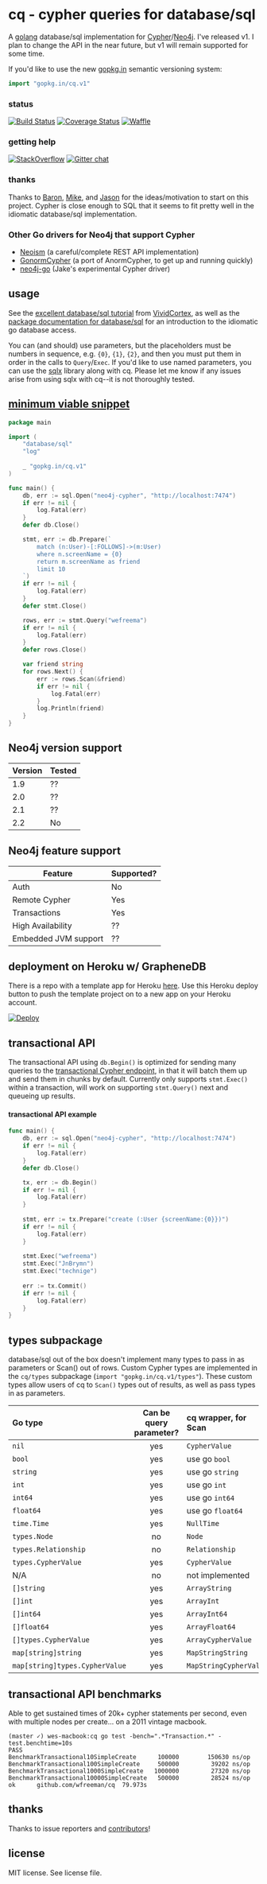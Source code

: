 # cq - cypher queries for database/sql
A [golang][golang] database/sql implementation for [Cypher][cypher-intro]/[Neo4j][neo4j]. I've released v1. I plan to change the API in the near future, but v1 will remain supported for some time.

If you'd like to use the new [gopkg.in](http://godoc.org/gopkg.in/docs.v1) semantic versioning system:

```go
import "gopkg.in/cq.v1"
```

### status

[![Build Status](https://travis-ci.org/go-cq/cq.svg?branch=master)](https://travis-ci.org/go-cq/cq)
[![Coverage Status](https://img.shields.io/coveralls/go-cq/cq.svg)](https://coveralls.io/r/go-cq/cq?branch=master)
[![Waffle](https://badge.waffle.io/go-cq/cq.png?label=ready)](https://waffle.io/go-cq/cq)

### getting help
[![StackOverflow](https://img.shields.io/badge/StackOverflow-Ask%20a%20question!-blue.svg)](http://stackoverflow.com/questions/ask?tags=go,cq)
[![Gitter chat](https://badges.gitter.im/go-cq/cq.png)](https://gitter.im/go-cq/cq)

### thanks

Thanks to [Baron](http://twitter.com/xaprb), [Mike](http://twitter.com/mikearpaia), and [Jason](https://github.com/jmcvetta) for the ideas/motivation to start on this project. Cypher is close enough to SQL that it seems to fit pretty well in the idiomatic database/sql implementation.

### Other Go drivers for Neo4j that support Cypher
* [Neoism](https://github.com/jmcvetta/neoism) (a careful/complete REST API implementation)
* [GonormCypher](https://github.com/marpaia/GonormCypher) (a port of AnormCypher, to get up and running quickly)
* [neo4j-go](https://github.com/jakewins/neo4j-go) (Jake's experimental Cypher driver)

## usage
See the [excellent database/sql tutorial](http://go-database-sql.org/index.html) from [VividCortex](https://vividcortex.com/), as well as the [package documentation for database/sql](http://golang.org/pkg/database/sql/) for an introduction to the idiomatic go database access.

You can (and should) use parameters, but the placeholders must be numbers in sequence, e.g. `{0}`, `{1}`, `{2}`, and then you must put them in order in the calls to `Query`/`Exec`. If you'd like to use named parameters, you can use the [sqlx](https://github.com/jmoiron/sqlx) library along with cq. Please let me know if any issues arise from using sqlx with cq--it is not thoroughly tested.

## [minimum viable snippet](http://blog.fogus.me/2012/08/23/minimum-viable-snippet/)

```go
package main

import (
	"database/sql"
	"log"
	
	_ "gopkg.in/cq.v1"
)

func main() {
	db, err := sql.Open("neo4j-cypher", "http://localhost:7474")
	if err != nil {
		log.Fatal(err)
	}
	defer db.Close()

	stmt, err := db.Prepare(`
		match (n:User)-[:FOLLOWS]->(m:User) 
		where n.screenName = {0} 
		return m.screenName as friend
		limit 10
	`)
	if err != nil {
		log.Fatal(err)
	}
	defer stmt.Close()

	rows, err := stmt.Query("wefreema")
	if err != nil {
		log.Fatal(err)
	}
	defer rows.Close()

	var friend string
	for rows.Next() {
		err := rows.Scan(&friend)
		if err != nil {
			log.Fatal(err)
		}
		log.Println(friend)
	}
}
```
## Neo4j version support

| **Version** | **Tested** |
|-------------|------------|
| 1.9         |     ??     |
| 2.0         |     ??     |
| 2.1         |     ??     |
| 2.2         |     No     |

## Neo4j feature support

| **Feature**          | **Supported?** |
|----------------------|----------------|
| Auth                 |  No            |
| Remote Cypher        |  Yes           |
| Transactions         |  Yes           |
| High Availability    |  ??            |
| Embedded JVM support |  ??            |

## deployment on Heroku w/ GrapheneDB

There is a repo with a template app for Heroku [here](https://github.com/wfreeman/cq-example).
Use this Heroku deploy button to push the template project on to a new app on your Heroku account.

[![Deploy](https://www.herokucdn.com/deploy/button.png)](https://heroku.com/deploy?template=https://github.com/wfreeman/cq-example)

## transactional API
The transactional API using `db.Begin()` is optimized for sending many queries to the [transactional Cypher endpoint](http://docs.neo4j.org/chunked/milestone/rest-api-transactional.html), in that it will batch them up and send them in chunks by default. Currently only supports `stmt.Exec()` within a transaction, will work on supporting `stmt.Query()` next and queueing up results.

#### transactional API example
```go
func main() {
	db, err := sql.Open("neo4j-cypher", "http://localhost:7474")
	if err != nil {
		log.Fatal(err)
	}
	defer db.Close()

	tx, err := db.Begin()
	if err != nil {
		log.Fatal(err)
	}
	
	stmt, err := tx.Prepare("create (:User {screenName:{0}})")	
	if err != nil {
		log.Fatal(err)
	}
	
	stmt.Exec("wefreema")
	stmt.Exec("JnBrymn")
	stmt.Exec("technige")
	
	err := tx.Commit()
	if err != nil {
		log.Fatal(err)
	}
}
```

## types subpackage

database/sql out of the box doesn't implement many types to pass in as parameters or Scan() out of rows. Custom Cypher types are implemented in the `cq/types` subpackage (`import "gopkg.in/cq.v1/types"`). These custom types allow users of cq to `Scan()` types out of results, as well as pass types in as parameters.

| Go type			| Can be <br/>query parameter?	| cq wrapper, for Scan	| CypherType uint8 |
|:------------------ |:------------------:|:--------------------- | --------------------- |
| `nil`						| yes						| `CypherValue`				| `CypherNull`						|
| `bool`						| yes						| use go `bool`				| `CypherBoolean`					|
| `string`					| yes						| use go `string`				| `CypherString`					|
| `int`						| yes						| use go `int`					| `CypherInt`					|
| `int64`					| yes						| use go `int64`				| `CypherInt64`					|
| `float64`					| yes						| use go `float64`			| `CypherFloat64`					|
| `time.Time`				| yes						| `NullTime`			| `NullTime`					|
| `types.Node`				| no						| `Node`							| `CypherNode`						|
| `types.Relationship`	| no						| `Relationship`				| `CypherRelationship`			|
| `types.CypherValue`	| yes						| `CypherValue`				| `CypherValueType`			|
| N/A							| no						| not implemented				| `CypherPath`						|
| `[]string`				| yes						| `ArrayString`				| `CypherArrayString` |
| `[]int`					| yes						| `ArrayInt`					| `CypherArrayInt` |
| `[]int64`					| yes						| `ArrayInt64`					| `CypherArrayInt64` |
| `[]float64`				| yes						| `ArrayFloat64`				| `CypherArrayFloat64`	|
| `[]types.CypherValue`	| yes						| `ArrayCypherValue`			| `CypherArrayCypherValue`	|
| `map[string]string`	| yes						| `MapStringString`			| `CypherMapStringString`			|
| `map[string]types.CypherValue`| yes			| `MapStringCypherValue`	| `CypherMapStringCypherValue`				|


## transactional API benchmarks
Able to get sustained times of 20k+ cypher statements per second, even with multiple nodes per create... on a 2011 vintage macbook.

```
(master ✓) wes-macbook:cq go test -bench=".*Transaction.*" -test.benchtime=10s
PASS
BenchmarkTransactional10SimpleCreate	  100000	    150630 ns/op
BenchmarkTransactional100SimpleCreate	  500000	     39202 ns/op
BenchmarkTransactional1000SimpleCreate	 1000000	     27320 ns/op
BenchmarkTransactional10000SimpleCreate	  500000	     28524 ns/op
ok  	github.com/wfreeman/cq	79.973s
```


## thanks
Thanks to issue reporters and [contributors](https://github.com/go-cq/cq/graphs/contributors)!

## license

MIT license. See license file.


[golang]: https://golang.org/
[neo4j]: http://neo4j.com/
[cypher-intro]: http://neo4j.com/developer/cypher-query-language/ "Cypher Introduction"
